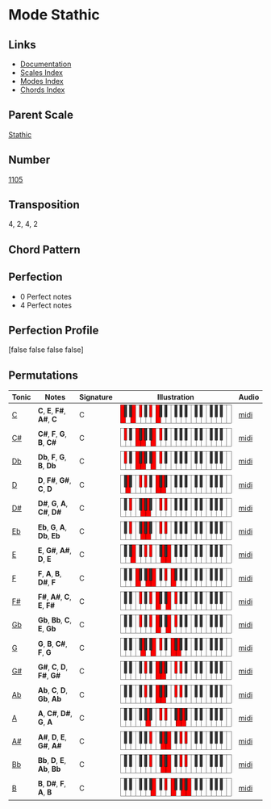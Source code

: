 # Mode Stathic

## Links

- [Documentation](README.md)
- [Scales Index](Scales.md)
- [Modes Index](Modes.md)
- [Chords Index](Chords.md)

## Parent Scale

[Stathic](ScaleStathic.md)

## Number

[1105](https://ianring.com/musictheory/scales/1105)

## Transposition

4, 2, 4, 2

## Chord Pattern



## Perfection

- 0 Perfect notes
- 4 Perfect notes

## Perfection Profile

[false false false false]

## Permutations

| Tonic | Notes | Signature | Illustration | Audio |
|-------|-------|-----------|--------------|-------|
| [C](ModeCNaturalStathic.md) | **C**, **E**, **F#**, **A#**, **C** | C | ![CNaturalStathic](ModeCNaturalStathic.png) | [midi](https://github.com/edipermadi/music/blob/main/docs/ModeCNaturalStathic.mid?raw=true) |
| [C#](ModeCSharpStathic.md) | **C#**, **F**, **G**, **B**, **C#** | C | ![CSharpStathic](ModeCSharpStathic.png) | [midi](https://github.com/edipermadi/music/blob/main/docs/ModeCSharpStathic.mid?raw=true) |
| [Db](ModeDFlatStathic.md) | **Db**, **F**, **G**, **B**, **Db** | C | ![DFlatStathic](ModeDFlatStathic.png) | [midi](https://github.com/edipermadi/music/blob/main/docs/ModeDFlatStathic.mid?raw=true) |
| [D](ModeDNaturalStathic.md) | **D**, **F#**, **G#**, **C**, **D** | C | ![DNaturalStathic](ModeDNaturalStathic.png) | [midi](https://github.com/edipermadi/music/blob/main/docs/ModeDNaturalStathic.mid?raw=true) |
| [D#](ModeDSharpStathic.md) | **D#**, **G**, **A**, **C#**, **D#** | C | ![DSharpStathic](ModeDSharpStathic.png) | [midi](https://github.com/edipermadi/music/blob/main/docs/ModeDSharpStathic.mid?raw=true) |
| [Eb](ModeEFlatStathic.md) | **Eb**, **G**, **A**, **Db**, **Eb** | C | ![EFlatStathic](ModeEFlatStathic.png) | [midi](https://github.com/edipermadi/music/blob/main/docs/ModeEFlatStathic.mid?raw=true) |
| [E](ModeENaturalStathic.md) | **E**, **G#**, **A#**, **D**, **E** | C | ![ENaturalStathic](ModeENaturalStathic.png) | [midi](https://github.com/edipermadi/music/blob/main/docs/ModeENaturalStathic.mid?raw=true) |
| [F](ModeFNaturalStathic.md) | **F**, **A**, **B**, **D#**, **F** | C | ![FNaturalStathic](ModeFNaturalStathic.png) | [midi](https://github.com/edipermadi/music/blob/main/docs/ModeFNaturalStathic.mid?raw=true) |
| [F#](ModeFSharpStathic.md) | **F#**, **A#**, **C**, **E**, **F#** | C | ![FSharpStathic](ModeFSharpStathic.png) | [midi](https://github.com/edipermadi/music/blob/main/docs/ModeFSharpStathic.mid?raw=true) |
| [Gb](ModeGFlatStathic.md) | **Gb**, **Bb**, **C**, **E**, **Gb** | C | ![GFlatStathic](ModeGFlatStathic.png) | [midi](https://github.com/edipermadi/music/blob/main/docs/ModeGFlatStathic.mid?raw=true) |
| [G](ModeGNaturalStathic.md) | **G**, **B**, **C#**, **F**, **G** | C | ![GNaturalStathic](ModeGNaturalStathic.png) | [midi](https://github.com/edipermadi/music/blob/main/docs/ModeGNaturalStathic.mid?raw=true) |
| [G#](ModeGSharpStathic.md) | **G#**, **C**, **D**, **F#**, **G#** | C | ![GSharpStathic](ModeGSharpStathic.png) | [midi](https://github.com/edipermadi/music/blob/main/docs/ModeGSharpStathic.mid?raw=true) |
| [Ab](ModeAFlatStathic.md) | **Ab**, **C**, **D**, **Gb**, **Ab** | C | ![AFlatStathic](ModeAFlatStathic.png) | [midi](https://github.com/edipermadi/music/blob/main/docs/ModeAFlatStathic.mid?raw=true) |
| [A](ModeANaturalStathic.md) | **A**, **C#**, **D#**, **G**, **A** | C | ![ANaturalStathic](ModeANaturalStathic.png) | [midi](https://github.com/edipermadi/music/blob/main/docs/ModeANaturalStathic.mid?raw=true) |
| [A#](ModeASharpStathic.md) | **A#**, **D**, **E**, **G#**, **A#** | C | ![ASharpStathic](ModeASharpStathic.png) | [midi](https://github.com/edipermadi/music/blob/main/docs/ModeASharpStathic.mid?raw=true) |
| [Bb](ModeBFlatStathic.md) | **Bb**, **D**, **E**, **Ab**, **Bb** | C | ![BFlatStathic](ModeBFlatStathic.png) | [midi](https://github.com/edipermadi/music/blob/main/docs/ModeBFlatStathic.mid?raw=true) |
| [B](ModeBNaturalStathic.md) | **B**, **D#**, **F**, **A**, **B** | C | ![BNaturalStathic](ModeBNaturalStathic.png) | [midi](https://github.com/edipermadi/music/blob/main/docs/ModeBNaturalStathic.mid?raw=true) |

